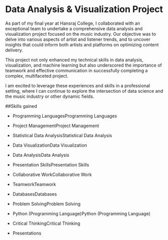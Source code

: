 # Data Analysis & Visualization Project

As part of my final year at Hansraj College, I collaborated with an exceptional team to undertake a comprehensive data analysis and visualization project focused on the music industry. Our objective was to delve into various aspects of artist and listener trends, and to uncover insights that could inform both artists and platforms on optimizing content delivery.

This project not only enhanced my technical skills in data analysis, visualization, and machine learning but also underscored the importance of teamwork and effective communication in successfully completing a complex, multifaceted project.

I am excited to leverage these experiences and skills in a professional setting, where I can continue to explore the intersection of data science and the music industry or other dynamic fields.

##Skills gained

- Programming LanguagesProgramming Languages

- Project ManagementProject Management

- Statistical Data AnalysisStatistical Data Analysis

- Data VisualizationData Visualization

- Data AnalysisData Analysis

- Presentation SkillsPresentation Skills

- Collaborative WorkCollaborative Work

- TeamworkTeamwork

- DatabasesDatabases

- Problem SolvingProblem Solving

- Python (Programming Language)Python (Programming Language)

- Critical ThinkingCritical Thinking

- Presentations
